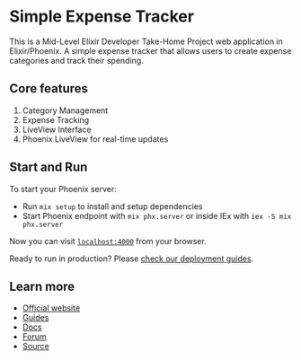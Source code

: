 # Simple Expense Tracker

This is a Mid-Level Elixir Developer Take-Home Project web application in Elixir/Phoenix.
A simple expense tracker that allows users to create expense categories and track their
spending.

## Core features

1. Category Management
2. Expense Tracking
3. LiveView Interface
4. Phoenix LiveView for real-time updates

## Start and Run

To start your Phoenix server:

- Run `mix setup` to install and setup dependencies
- Start Phoenix endpoint with `mix phx.server` or inside IEx with `iex -S mix phx.server`

Now you can visit [`localhost:4000`](http://localhost:4000) from your browser.

Ready to run in production? Please [check our deployment guides](https://hexdocs.pm/phoenix/deployment.html).

## Learn more

- [Official website](https://www.phoenixframework.org/)
- [Guides](https://hexdocs.pm/phoenix/overview.html)
- [Docs](https://hexdocs.pm/phoenix)
- [Forum](https://elixirforum.com/c/phoenix-forum)
- [Source](https://github.com/phoenixframework/phoenix)
